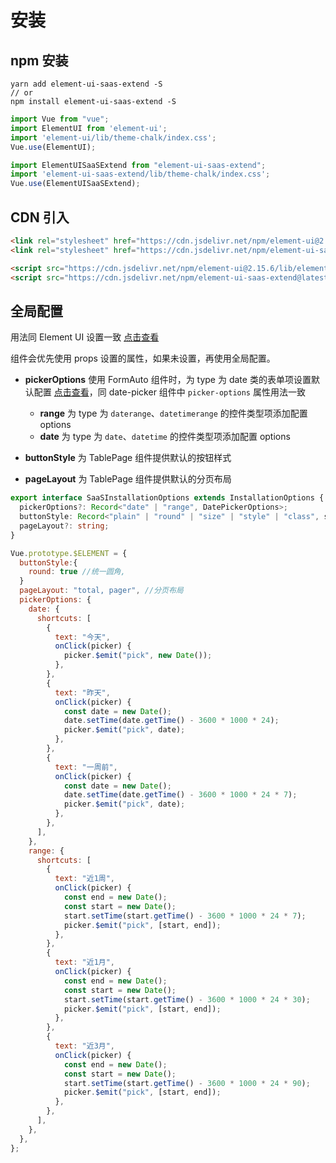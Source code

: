 # 安装

## npm 安装
```shell
yarn add element-ui-saas-extend -S
// or
npm install element-ui-saas-extend -S
```

```js static
import Vue from "vue";
import ElementUI from 'element-ui';
import 'element-ui/lib/theme-chalk/index.css';
Vue.use(ElementUI);

import ElementUISaaSExtend from "element-ui-saas-extend";
import 'element-ui-saas-extend/lib/theme-chalk/index.css';
Vue.use(ElementUISaaSExtend);
```

## CDN 引入
```html
<link rel="stylesheet" href="https://cdn.jsdelivr.net/npm/element-ui@2.15.6/lib/theme-chalk/index.css">
<link rel="stylesheet" href="https://cdn.jsdelivr.net/npm/element-ui-saas-extend@latest/lib/theme-chalk/index.css">

<script src="https://cdn.jsdelivr.net/npm/element-ui@2.15.6/lib/element-ui.common.min.js"></script>
<script src="https://cdn.jsdelivr.net/npm/element-ui-saas-extend@latest/lib/element-ui-saas-extend.min.js"></script>
```

## 全局配置

用法同 Element UI 设置一致 [点击查看](https://element.eleme.io/#/zh-CN/component/quickstart#quan-ju-pei-zhi)

组件会优先使用 props 设置的属性，如果未设置，再使用全局配置。

- **pickerOptions** 使用 FormAuto 组件时，为 type 为 date 类的表单项设置默认配置 [点击查看](https://element.eleme.io/#/zh-CN/component/date-picker)，同 date-picker 组件中 `picker-options` 属性用法一致
  - **range** 为 type 为 `daterange`、`datetimerange` 的控件类型项添加配置 options
  - **date** 为 type 为 `date`、`datetime` 的控件类型项添加配置 options

- **buttonStyle** 为 TablePage 组件提供默认的按钮样式 
- **pageLayout** 为 TablePage 组件提供默认的分页布局

```ts
export interface SaaSInstallationOptions extends InstallationOptions {
  pickerOptions?: Record<"date" | "range", DatePickerOptions>;
  buttonStyle: Record<"plain" | "round" | "size" | "style" | "class", string | boolean>;
  pageLayout?: string;
}
```


```js static
Vue.prototype.$ELEMENT = {
  buttonStyle:{
    round: true //统一圆角,
  }
  pageLayout: "total, pager", //分页布局
  pickerOptions: {
    date: {
      shortcuts: [
        {
          text: "今天",
          onClick(picker) {
            picker.$emit("pick", new Date());
          },
        },
        {
          text: "昨天",
          onClick(picker) {
            const date = new Date();
            date.setTime(date.getTime() - 3600 * 1000 * 24);
            picker.$emit("pick", date);
          },
        },
        {
          text: "一周前",
          onClick(picker) {
            const date = new Date();
            date.setTime(date.getTime() - 3600 * 1000 * 24 * 7);
            picker.$emit("pick", date);
          },
        },
      ],
    },
    range: {
      shortcuts: [
        {
          text: "近1周",
          onClick(picker) {
            const end = new Date();
            const start = new Date();
            start.setTime(start.getTime() - 3600 * 1000 * 24 * 7);
            picker.$emit("pick", [start, end]);
          },
        },
        {
          text: "近1月",
          onClick(picker) {
            const end = new Date();
            const start = new Date();
            start.setTime(start.getTime() - 3600 * 1000 * 24 * 30);
            picker.$emit("pick", [start, end]);
          },
        },
        {
          text: "近3月",
          onClick(picker) {
            const end = new Date();
            const start = new Date();
            start.setTime(start.getTime() - 3600 * 1000 * 24 * 90);
            picker.$emit("pick", [start, end]);
          },
        },
      ],
    },
  },
};

```
